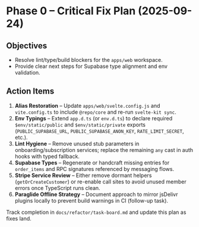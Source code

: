 # Phase 0 – Critical Fix Plan (2025-09-24)

## Objectives
- Resolve lint/type/build blockers for the `apps/web` workspace.
- Provide clear next steps for Supabase type alignment and env validation.

## Action Items
1. **Alias Restoration** – Update `apps/web/svelte.config.js` and `vite.config.ts` to include `@repo/core` and re-run `svelte-kit sync`.
2. **Env Typings** – Extend `app.d.ts` (or `env.d.ts`) to declare required `$env/static/public` and `$env/static/private` exports (`PUBLIC_SUPABASE_URL`, `PUBLIC_SUPABASE_ANON_KEY`, `RATE_LIMIT_SECRET`, etc.).
3. **Lint Hygiene** – Remove unused stub parameters in onboarding/subscription services; replace the remaining `any` cast in auth hooks with typed fallback.
4. **Supabase Types** – Regenerate or handcraft missing entries for `order_items` and RPC signatures referenced by messaging flows.
5. **Stripe Service Review** – Either remove dormant helpers (`getOrCreateCustomer`) or re-enable call sites to avoid unused member errors once TypeScript runs clean.
6. **Paraglide Offline Strategy** – Document approach to mirror jsDelivr plugins locally to prevent build warnings in CI (follow-up task).

Track completion in `docs/refactor/task-board.md` and update this plan as fixes land.
